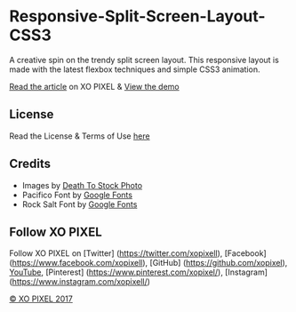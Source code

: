 # Responsive-Split-Screen-Layout-CSS3
A creative spin on the trendy split screen layout. This responsive layout is made with the latest flexbox techniques and simple CSS3 animation.

[Read the article](http://xopixel.com/responsive-split-screen-layout-css3/) on XO PIXEL
& [View the demo](http://xopixel.com/demo/Responsive%20Split-Screen%20Layout%20CSS3/)

## License
Read the License & Terms of Use [here](http://xopixel.com/terms-of-use/)

## Credits
- Images by [Death To Stock Photo](http://deathtothestockphoto.com/)
- Pacifico Font by [Google Fonts](https://fonts.google.com/)
- Rock Salt Font by [Google Fonts](https://fonts.google.com/)

## Follow XO PIXEL
Follow XO PIXEL on [Twitter] (https://twitter.com/xopixell), [Facebook] (https://www.facebook.com/xopixell), [GitHub] (https://github.com/xopixel), [YouTube](https://www.youtube.com/user/xopixell), [Pinterest] (https://www.pinterest.com/xopixel/), [Instagram] (https://www.instagram.com/xopixell/)

[© XO PIXEL 2017](http://www.xopixel.com)
